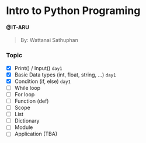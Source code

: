 # Intro to Python Programing
#### @IT-ARU
> By: Wattanai Sathuphan


### Topic
- [x] Print() / Input() `day1`
- [x] Basic Data types (int, float, string, ...) `day1`
- [x] Condition (if, else) `day1`
- [ ] While loop
- [ ] For loop
- [ ] Function (def)
- [ ] Scope
- [ ] List
- [ ] Dictionary
- [ ] Module
- [ ] Application (TBA)
